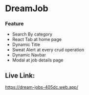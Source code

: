 # DreamJob
### Feature
- Search By category
- React Tab at home page
- Dynamic Title
- Sweat Alert at every crud operation
- Dynamic Navbar
- Modal at job details page

## Live Link:
https://dream-jobs-405dc.web.app/